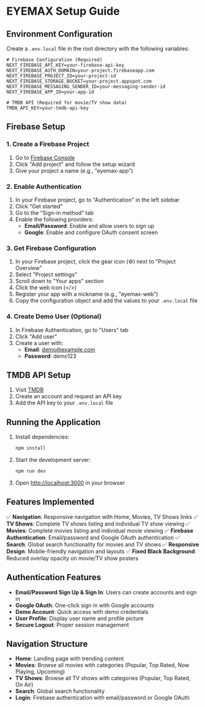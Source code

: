 # EYEMAX Setup Guide

## Environment Configuration

Create a `.env.local` file in the root directory with the following variables:

```env
# Firebase Configuration (Required)
NEXT_FIREBASE_API_KEY=your-firebase-api-key
NEXT_FIREBASE_AUTH_DOMAIN=your-project.firebaseapp.com
NEXT_FIREBASE_PROJECT_ID=your-project-id
NEXT_FIREBASE_STORAGE_BUCKET=your-project.appspot.com
NEXT_FIREBASE_MESSAGING_SENDER_ID=your-messaging-sender-id
NEXT_FIREBASE_APP_ID=your-app-id

# TMDB API (Required for movie/TV show data)
TMDB_API_KEY=your-tmdb-api-key
```

## Firebase Setup

### 1. Create a Firebase Project

1. Go to [Firebase Console](https://console.firebase.google.com/)
2. Click "Add project" and follow the setup wizard
3. Give your project a name (e.g., "eyemax-app")

### 2. Enable Authentication

1. In your Firebase project, go to "Authentication" in the left sidebar
2. Click "Get started"
3. Go to the "Sign-in method" tab
4. Enable the following providers:
   - **Email/Password**: Enable and allow users to sign up
   - **Google**: Enable and configure OAuth consent screen

### 3. Get Firebase Configuration

1. In your Firebase project, click the gear icon (⚙️) next to "Project Overview"
2. Select "Project settings"
3. Scroll down to "Your apps" section
4. Click the web icon (</>)
5. Register your app with a nickname (e.g., "eyemax-web")
6. Copy the configuration object and add the values to your `.env.local` file

### 4. Create Demo User (Optional)

1. In Firebase Authentication, go to "Users" tab
2. Click "Add user"
3. Create a user with:
   - **Email**: demo@example.com
   - **Password**: demo123

## TMDB API Setup

1. Visit [TMDB](https://www.themoviedb.org/settings/api)
2. Create an account and request an API key
3. Add the API key to your `.env.local` file

## Running the Application

1. Install dependencies:

   ```bash
   npm install
   ```

2. Start the development server:

   ```bash
   npm run dev
   ```

3. Open [http://localhost:3000](http://localhost:3000) in your browser

## Features Implemented

✅ **Navigation**: Responsive navigation with Home, Movies, TV Shows links
✅ **TV Shows**: Complete TV shows listing and individual TV show viewing
✅ **Movies**: Complete movies listing and individual movie viewing
✅ **Firebase Authentication**: Email/password and Google OAuth authentication
✅ **Search**: Global search functionality for movies and TV shows
✅ **Responsive Design**: Mobile-friendly navigation and layouts
✅ **Fixed Black Background**: Reduced overlay opacity on movie/TV show posters

## Authentication Features

- **Email/Password Sign Up & Sign In**: Users can create accounts and sign in
- **Google OAuth**: One-click sign in with Google accounts
- **Demo Account**: Quick access with demo credentials
- **User Profile**: Display user name and profile picture
- **Secure Logout**: Proper session management

## Navigation Structure

- **Home**: Landing page with trending content
- **Movies**: Browse all movies with categories (Popular, Top Rated, Now Playing, Upcoming)
- **TV Shows**: Browse all TV shows with categories (Popular, Top Rated, On Air)
- **Search**: Global search functionality
- **Login**: Firebase authentication with email/password or Google OAuth
